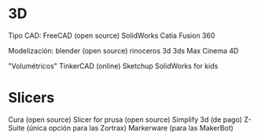 # 3D
Tipo CAD:
FreeCAD (open source)
SolidWorks
Catia
Fusion 360

Modelización:
blender (open source)
rinoceros 3d
3ds Max
Cinema 4D

"Volumétricos"
TinkerCAD (online)
Sketchup
SolidWorks for kids



# Slicers
Cura (open source)
Slicer for prusa (open source)
Simplify 3d (de pago)
Z-Suite (única opción para las Zortrax)
Markerware (para las MakerBot)

